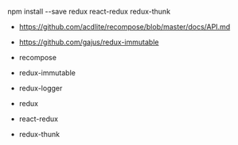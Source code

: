 npm install --save redux react-redux redux-thunk 

- https://github.com/acdlite/recompose/blob/master/docs/API.md
- https://github.com/gajus/redux-immutable

- recompose
- redux-immutable
- redux-logger

- redux
- react-redux
- redux-thunk
